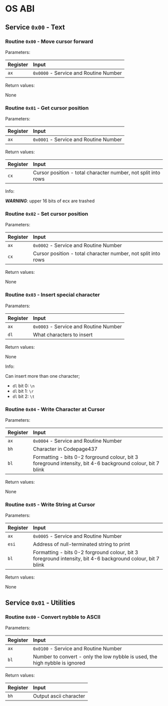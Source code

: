 # OS ABI

## Service `0x00` - Text

### Routine `0x00` - Move cursor forward
Parameters:

  | Register | Input |
  | :- | :- |
  | `ax` | `0x0000` - Service and Routine Number |

Return values:
  
  None

### Routine `0x01` - Get cursor position
Parameters:

  | Register | Input |
  | :- | :- |
  | `ax` | `0x0001` - Service and Routine Number |

Return values:
  
  | Register | Input |
  | :- | :- |
  | `cx` | Cursor position - total character number, not split into rows | 

Info:

  ***WARNING***: upper 16 bits of ecx are trashed

### Routine `0x02` - Set cursor position
Parameters:

  | Register | Input |
  | :- | :- |
  | `ax` | `0x0002` - Service and Routine Number |
  | `cx` | Cursor position - total character number, not split into rows | 

Return values:
  
  None

### Routine `0x03` - Insert special character
Paramaters:

  | Register | Input |
  | :- | :- |
  | `ax` | `0x0003` - Service and Routine Number |
  | `dl` | What characters to insert |

Return values:

  None

Info:
  
  Can insert more than one character;

-  `dl` bit 0: `\n`
-  `dl` bit 1: `\r`
-  `dl` bit 2: `\t`

### Routine `0x04` - Write Character at Cursor
Parameters:

  | Register | Input |
  | :- | :- |
  | `ax` | `0x0004` - Service and Routine Number |
  | `bh` | Character in Codepage437 |
  | `bl` | Formatting - bits 0-2 forground colour, bit 3 foreground intensity, bit 4-6 background colour, bit 7 blink | 

Return values:
  
  None

### Routine `0x05` - Write String at Cursor
Parameters:

  | Register | Input |
  | :- | :- |
  | `ax` | `0x0005` - Service and Routine Number |
  | `esi` | Address of null-terminated string to print |
  | `bl` | Formatting - bits 0-2 forground colour, bit 3 foreground intensity, bit 4-6 background colour, bit 7 blink | 

Return values:
  
  None

## Service `0x01` - Utilities

### Routine `0x00` - Convert nybble to ASCII
Parameters:

  | Register | Input |
  | :- | :- |
  | `ax` | `0x0100` - Service and Routine Number |
  | `bl` | Number to convert - only the low nybble is used, the high nybble is ignored |

Return values:

  | Register | Input |
  | :- | :- |
  | `bh` | Output ascii character |


